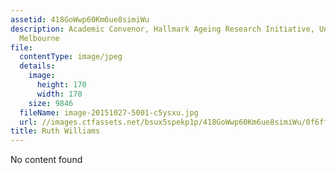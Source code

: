 ```yaml
---
assetid: 418GoWwp60Km6ue8simiWu
description: Academic Convenor, Hallmark Ageing Research Initiative, University of
  Melbourne
file:
  contentType: image/jpeg
  details:
    image:
      height: 170
      width: 170
    size: 9846
  fileName: image-20151027-5001-c5ysxu.jpg
  url: //images.ctfassets.net/bsux5spekp1p/418GoWwp60Km6ue8simiWu/0f6ff890df9b3fc74a4d6036f49041fa/image-20151027-5001-c5ysxu.jpg
title: Ruth Williams
---
```

No content found